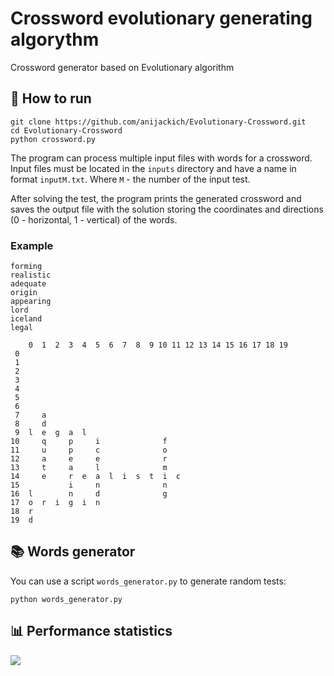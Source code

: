 # Crossword evolutionary generating algorythm
Crossword generator based on Evolutionary algorithm

## 🚀 How to run
```shell
git clone https://github.com/anijackich/Evolutionary-Crossword.git
cd Evolutionary-Crossword
python crossword.py
```
The program can process multiple input files with words for a crossword. Input files must be located in the `inputs` directory and have a name in format `inputM.txt`. Where `M` - the number of the input test.

After solving the test, the program prints the generated crossword and saves the output file with the solution storing the coordinates and directions (0 - horizontal, 1 - vertical) of the words. 

### Example
```
forming
realistic
adequate
origin
appearing
lord
iceland
legal
```
```
    0  1  2  3  4  5  6  7  8  9 10 11 12 13 14 15 16 17 18 19
 0                                                            
 1                                                            
 2                                                            
 3                                                            
 4                                                            
 5                                                            
 6                                                            
 7     a                                                      
 8     d                                                      
 9  l  e  g  a  l                                             
10     q     p     i              f                           
11     u     p     c              o                           
12     a     e     e              r                           
13     t     a     l              m                           
14     e     r  e  a  l  i  s  t  i  c                        
15           i     n              n                           
16  l        n     d              g                           
17  o  r  i  g  i  n                                          
18  r                                                         
19  d                                                          
```

## 📚 Words generator
You can use a script `words_generator.py` to generate random tests:
```shell
python words_generator.py
```

## 📊 Performance statistics
![](https://0x0.st/H3Kb.png)